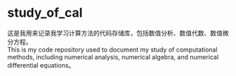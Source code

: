 # study_of_cal
这是我用来记录我学习计算方法的代码存储库，包括数值分析、数值代数、数值微分方程。  
This is my code repository used to document my study of computational methods, including numerical analysis, numerical algebra, and numerical differential equations。
